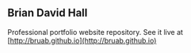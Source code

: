 ## Brian David Hall

Professional portfolio website repository. See it live at [http://bruab.github.io](http://bruab.github.io)
